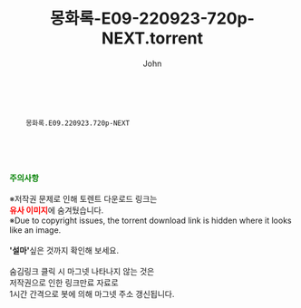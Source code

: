 ﻿---
layout: post
title:  "    몽화록-E09-220923-720p-NEXT.torrent"
author: John
categories: [ 드라마 ]
tags: [  ]
image:  
description: "    몽화록-E09-220923-720p-NEXT torrent 정보 공유"
toc: true
toc_sticky: true
---

<br>

        몽화록.E09.220923.720p-NEXT  
    
<br><br><br>
<p data-ke-size="size16"><b><span style="color: green;">주의사항</span></b><br /><br />※저작권 문제로 인해 토렌트 다운로드 링크는<br /><b><span style="color: red;">유사 이미지</span></b>에 숨겨뒀습니다.<br />※Due to copyright issues, the torrent download link is hidden where it looks like an image.<br /><br /><b>'설마'</b>싶은 것까지 확인해 보세요.<br /><br />숨김링크 클릭 시 마그넷 나타나지 않는 것은<br />저작권으로 인한 링크만료 자료로<br />1시간 간격으로 봇에 의해 마그넷 주소 갱신됩니다.</p>
